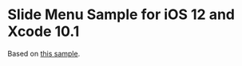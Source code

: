 # Slide Menu Sample for iOS 12 and Xcode 10.1

Based on [this sample](https://github.com/jonkykong/SideMenu).

